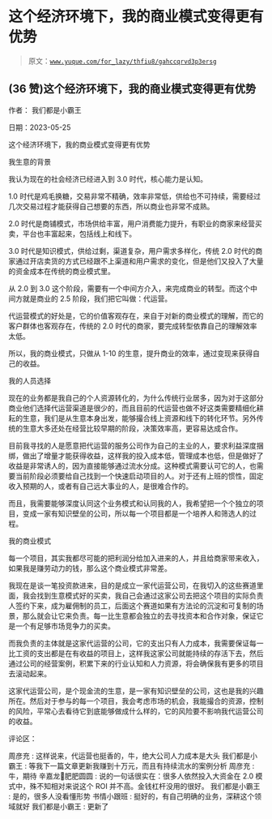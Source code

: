 # 这个经济环境下，我的商业模式变得更有优势

> 原文：[`www.yuque.com/for_lazy/thfiu8/gahccqrvd3p3ersg`](https://www.yuque.com/for_lazy/thfiu8/gahccqrvd3p3ersg)



## (36 赞)这个经济环境下，我的商业模式变得更有优势 

作者： 我们都是小霸王 

日期：2023-05-25 

这个经济环境下，我的商业模式变得更有优势 

我生意的背景 

我认为现在的社会经济已经进入到 3.0 时代，核心能力是认知。 

1.0 时代是鸡毛换糖，交易非常不精确，效率非常低，供给也不可持续，需要经过几次交易过程才能获得自己想要的东西，所以商业也非常不成熟。 

2.0 时代是商铺模式，市场供给丰富，用户消费能力提升，有职业的商家来经营买卖，平台也丰富起来，包括线上和线下。 

3.0 时代是知识模式，供给过剩，渠道复杂，用户需求多样化，传统 2.0 时代的商家通过开店卖货的方式已经跟不上渠道和用户需求的变化，但是他们又投入了大量的资金成本在传统的商业模式里。 

从 2.0 到 3.0 这个阶段，需要有一个中间方介入，来完成商业的转型。而这个中间方就是商业的 2.5 阶段，我们把它叫做：代运营。 

代运营模式的好处是，它的价值客观存在，来自于对新的商业模式的理解，而它的客户群体也客观存在，传统的 2.0 时代的商家，要完成转型依靠自己的理解效率太低。 

所以，我的商业模式，只做从 1-10 的生意，提升商业的效率，通过变现来获得自己的收益。 

我的人员选择 

现在的业务都是我自己的个人资源转化的，为什么传统行业居多，因为对于这部分商业他们选择代运营渠道是很少的，而且目前的代运营也做不好这类需要精细化耕耘的生意，我们是从生意本身出发，能够撮合线上资源和线下的转化环节。另外传统的生意大多还处在经营比较早期的阶段，决策效率高，更容易达成合作。 

目前我寻找的人是愿意把代运营的服务公司作为自己的主业的人，要求利益深度捆绑，做出了增量才能获得收益，这样我的投入成本低，管理成本也低，但是做好了收益是非常诱人的，因为直接能够通过流水分成。这种模式需要认可它的人，也需要当前阶段必须要给自己找到一个快速启动项目的人。对于还有上班的惯性，固定收入预期的人，或者有自己远大事业的人，是很难合作的。 

而且，我需要能够深度认同这个业务模式和认同我的人，我希望把一个个独立的项目，变成一家有知识壁垒的公司，所以每一个项目都是一个培养人和筛选人的过程。 

我的商业模式 

每一个项目，其实我都尽可能的把利润分给加入进来的人，并且给商家带来收入，如果我是赚劳动力的钱，那么这个商业模式非常差。 

我现在是谈一笔投资款进来，目的是成立一家代运营公司，在我切入的这些赛道里面，我会找到生意模式好的买卖，我自己会通过这家公司去把这个项目的实际负责人签约下来，成为雇佣制的员工，后面这个赛道如果有方法论的沉淀和可复制的场景，那么就会让它来负责。每一比生意都会独立的去寻找资本和合作对象，保证它是一个有足够市场竞争力的买卖。 

而我负责的主体就是这家代运营的公司，它的支出只有人力成本，我需要保证每一比工资的支出都是在有收益的项目上，这样我这家公司就能持续的存活下去，然后通过公司的经营案例，积累下来的行业认知和人力资源，将会确保我有更多的项目去滚动起来。 

这家代运营公司，是个现金流的生意，是一家有知识壁垒的公司，这也是我的兴趣所在。然后对于参与的每一个项目，我会考虑市场的机会，我能撮合的资源，控制的风险，平常心去看待它到底能够做成什么样的，它的风险要不影响我代运营公司的收益。 

评论区： 

周彦充 : 这样说来，代运营也挺香的，牛，绝大公司人力成本是大头 我们都是小霸王 : 等我下一篇文章更新我赚到十万元，而且有持续流水的案例分析 周彦充 : 牛，期待 辛嘉龙🎡肥肥圆圆 : 说的一句话很实在：很多人依然投入大资金在 2.0 模式中，殊不知相对来说这个 ROI 并不高。金钱杠杆没用的很好。 我们都是小霸王 : 是的，很多人没看懂形势 书情小跟班 : 挺好的，有自己明确的业务，深耕这个领域就好 我们都是小霸王 : 更新了